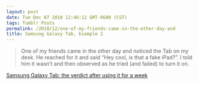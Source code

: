 ```yaml
---
layout: post
date: Tue Dec 07 2010 12:46:12 GMT-0600 (CST)
tags: Tumblr Posts
permalink: /2010/12/one-of-my-friends-came-in-the-other-day-and
title: Samsung Galaxy Tab, Example 2
---
```


> One of my friends came in the other day and noticed the Tab on my desk. He reached for it and said “Hey cool, is that a fake iPad?”. I told him it wasn’t and then observed as he tried (and failed) to turn it on.

[Samsung Galaxy Tab: the verdict after using it for a week](http://thenextweb.com/gadgets/2010/11/19/samsung-galaxy-tab-the-verdict-after-using-it-for-a-week/)
